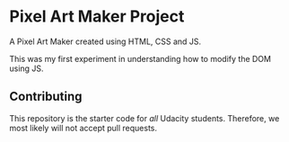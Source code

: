 # Pixel Art Maker Project

A Pixel Art Maker created using HTML, CSS and JS.

This was my first experiment in understanding how to modify the DOM using JS. 
## Contributing

This repository is the starter code for _all_ Udacity students. Therefore, we most likely will not accept pull requests.
